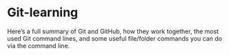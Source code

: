 # Git-learning
Here’s a full summary of Git and GitHub, how they work together, the most used Git command lines, and some useful file/folder commands you can do via the command line.
